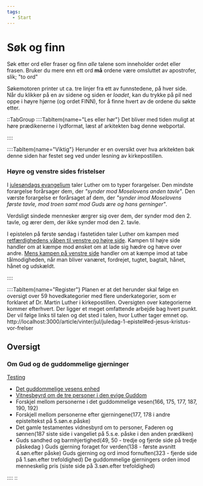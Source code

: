 ```yaml
---
tags:
  - Start
---
```


# Søk og finn
Søk etter ord eller fraser og finn _alle_ talene som inneholder ordet eller frasen. Bruker du mere enn ett ord **må** ordene være omsluttet av apostrofer, slik; "to ord"  

Søkemotoren printer ut ca. tre linjer fra ett av funnstedene, på hver side. Når du klikker på en av sidene og siden er _loadet_, kan du trykke på pil ned oppe i høyre hjørne (og ordet FINN), for å finne hvert av de ordene du søkte etter.

::TabGroup
::::TabItem{name="Les eller hør"}
Det bliver med tiden muligt at høre prædikenerne i lydformat, læst af arkitekten bag denne webportal.

::::

::::TabItem{name="Viktig"}
Herunder er en oversikt over hva arkitekten bak denne siden har festet seg ved under lesning av kirkepostillen.

### Høyre og venstre sides fristelser
I [julesøndags evangelium](vinter/jul/julesondag-evangelium#to-former-for-forargelse-og-forf%C3%B8lgelse) taler Luther om to typer forargelser. Den mindste forargelse forårsager dem, der _"synder mod Moselovens anden tavle"_. Den værste forargelse er forårsaget af dem, der _"synder imod Moselovens første tavle, mod troen samt mod Guds ære og hans gerninger"_.  

Verdsligt sindede mennesker ærgrer sig over dem, der synder mod den 2. tavle, og ærer dem, der ikke synder mod den 2. tavle.  

I epistelen på første søndag i fastetiden taler Luther om kampen med [retfærdighedens våben til venstre og højre side](vinter/faste/1-epistel#v7-ved-at-bruge-retf%C3%A6rdighedens-v%C3%A5ben-til-angreb-og-forsvar). Kampen til højre side handler om at kæmpe mod ønsket om at lade sig hædre og hæve over andre. [Mens kampen på venstre side](vinter/faste/1-epistel#venstre-sides-kamp) handler om at kæmpe imod at tabe tålmodigheden, når man bliver vanæret, fordrejet, tugtet, bagtalt, hånet, hånet og udskældt.

::::

::::TabItem{name="Register"}
Planen er at det herunder skal følge en oversigt over 59 hovedkategorier med flere underkategorier, som er forklaret af Dr. Martin Luther i kirkepostillen. Oversigten over kategorierne kommer efterhvert. Der ligger et meget omfattende arbejde bag hvert punkt.  
Der vil følge links til talen og det sted i talen, hvor Luther tager emnet op.
http://localhost:3000/article/vinter/jul/juledag-1-epistel#ed-jesus-kristus-vor-frelser

## Oversigt
### Om Gud og de guddommelige gjerninger
<a href="../vinter/jul/juledag-1-epistel#ved-jesus-kristus-vor-frelser"> Testing</a>
- [Det guddommelige vesens enhed]()
- [Vitnesbeyrd om de tre personer i den evige Guddom](../vinter/jul/juledag-1-epistel#user-content-fnref-note)
- Forskjel mellom personerne i det guddommelige vesen(166, 175, 177, 187, 190, 192)
- Forskjell mellom personerne efter gjerningene(177, 178 i andre episteltekst på 5.søn.e.påske)
- Det gamle testamentes vidnesbyrd om to personer, Faderen og sønnen(187 siste side i vangeliet på 5.s.e. påske i den anden prædiken)
- Guds sandhed og barmhjertighed(49, 50 - tredje og fjerde side på tredje påskedag )
Guds gjerning foraget for verden(138 - første avsnitt 4.søn.efter påske)
Guds gjerning og ord imod fornuften(323 - fjerde side på 1.søn.efter trefoldighed)
De guddommelige gjerningers orden imod menneskelig pris (siste side på 3.søn.efter trefoldighed)

::::
::
